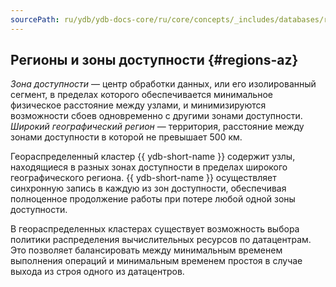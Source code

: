 ```yaml
---
sourcePath: ru/ydb/ydb-docs-core/ru/core/concepts/_includes/databases/regions.md
---
```

## Регионы и зоны доступности {#regions-az}

_Зона доступности_ — центр обработки данных, или его изолированный сегмент, в пределах которого обеспечивается минимальное физическое расстояние между узлами, и минимизируются возможности сбоев одновременно с другими зонами доступности.
_Широкий географический регион_ — территория, расстояние между зонами доступности в которой не превышает 500 км.

Геораспределенный кластер {{ ydb-short-name }} содержит узлы, находящиеся в разных зонах доступности в пределах широкого географического региона. {{ ydb-short-name }} осуществляет синхронную запись в каждую из зон доступности, обеспечивая полноценное продолжение работы при потере любой одной зоны доступности.

В геораспределенных кластерах существует возможность выбора политики распределения вычислительных ресурсов по датацентрам. Это позволяет балансировать между минимальным временем выполнения операций и минимальным временем простоя в случае выхода из строя одного из датацентров.
